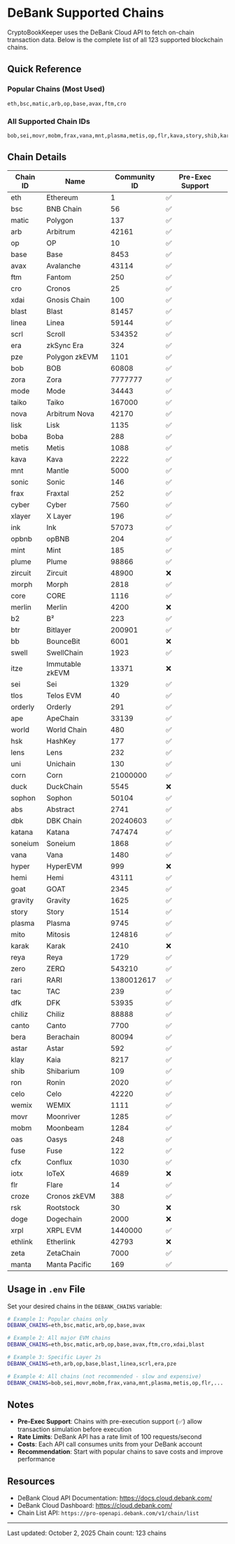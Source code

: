 # DeBank Supported Chains

CryptoBookKeeper uses the DeBank Cloud API to fetch on-chain transaction data. Below is the complete list of all 123 supported blockchain chains.

## Quick Reference

### Popular Chains (Most Used)
```
eth,bsc,matic,arb,op,base,avax,ftm,cro
```

### All Supported Chain IDs
```
bob,sei,movr,mobm,frax,vana,mnt,plasma,metis,op,flr,kava,story,shib,karak,ron,abs,gravity,taiko,xdai,katana,boba,soneium,cyber,wemix,linea,fuse,klay,ftm,bera,tac,cro,astar,arb,chiliz,bb,sophon,era,duck,core,rari,ethlink,hemi,mito,b2,mint,bsc,opbnb,ape,ink,xlayer,sonic,lens,pze,goat,itze,iotx,zircuit,dfk,eth,celo,croze,manta,reya,nova,plume,zora,merlin,avax,blast,uni,tlos,hyper,zeta,xrpl,oas,scrl,matic,lisk,morph,doge,rsk,canto,mode,dbk,orderly,world,hsk,cfx,corn,zero,swell,btr,base
```

## Chain Details

| Chain ID | Name | Community ID | Pre-Exec Support |
|----------|------|--------------|------------------|
| eth | Ethereum | 1 | ✅ |
| bsc | BNB Chain | 56 | ✅ |
| matic | Polygon | 137 | ✅ |
| arb | Arbitrum | 42161 | ✅ |
| op | OP | 10 | ✅ |
| base | Base | 8453 | ✅ |
| avax | Avalanche | 43114 | ✅ |
| ftm | Fantom | 250 | ✅ |
| cro | Cronos | 25 | ✅ |
| xdai | Gnosis Chain | 100 | ✅ |
| blast | Blast | 81457 | ✅ |
| linea | Linea | 59144 | ✅ |
| scrl | Scroll | 534352 | ✅ |
| era | zkSync Era | 324 | ✅ |
| pze | Polygon zkEVM | 1101 | ✅ |
| bob | BOB | 60808 | ✅ |
| zora | Zora | 7777777 | ✅ |
| mode | Mode | 34443 | ✅ |
| taiko | Taiko | 167000 | ✅ |
| nova | Arbitrum Nova | 42170 | ✅ |
| lisk | Lisk | 1135 | ✅ |
| boba | Boba | 288 | ✅ |
| metis | Metis | 1088 | ✅ |
| kava | Kava | 2222 | ✅ |
| mnt | Mantle | 5000 | ✅ |
| sonic | Sonic | 146 | ✅ |
| frax | Fraxtal | 252 | ✅ |
| cyber | Cyber | 7560 | ✅ |
| xlayer | X Layer | 196 | ✅ |
| ink | Ink | 57073 | ✅ |
| opbnb | opBNB | 204 | ✅ |
| mint | Mint | 185 | ✅ |
| plume | Plume | 98866 | ✅ |
| zircuit | Zircuit | 48900 | ❌ |
| morph | Morph | 2818 | ✅ |
| core | CORE | 1116 | ✅ |
| merlin | Merlin | 4200 | ❌ |
| b2 | B² | 223 | ✅ |
| btr | Bitlayer | 200901 | ✅ |
| bb | BounceBit | 6001 | ❌ |
| swell | SwellChain | 1923 | ✅ |
| itze | Immutable zkEVM | 13371 | ❌ |
| sei | Sei | 1329 | ✅ |
| tlos | Telos EVM | 40 | ✅ |
| orderly | Orderly | 291 | ✅ |
| ape | ApeChain | 33139 | ✅ |
| world | World Chain | 480 | ✅ |
| hsk | HashKey | 177 | ✅ |
| lens | Lens | 232 | ✅ |
| uni | Unichain | 130 | ✅ |
| corn | Corn | 21000000 | ✅ |
| duck | DuckChain | 5545 | ❌ |
| sophon | Sophon | 50104 | ✅ |
| abs | Abstract | 2741 | ✅ |
| dbk | DBK Chain | 20240603 | ✅ |
| katana | Katana | 747474 | ✅ |
| soneium | Soneium | 1868 | ✅ |
| vana | Vana | 1480 | ✅ |
| hyper | HyperEVM | 999 | ❌ |
| hemi | Hemi | 43111 | ✅ |
| goat | GOAT | 2345 | ✅ |
| gravity | Gravity | 1625 | ✅ |
| story | Story | 1514 | ✅ |
| plasma | Plasma | 9745 | ✅ |
| mito | Mitosis | 124816 | ✅ |
| karak | Karak | 2410 | ❌ |
| reya | Reya | 1729 | ✅ |
| zero | ZERΩ | 543210 | ✅ |
| rari | RARI | 1380012617 | ✅ |
| tac | TAC | 239 | ✅ |
| dfk | DFK | 53935 | ✅ |
| chiliz | Chiliz | 88888 | ✅ |
| canto | Canto | 7700 | ✅ |
| bera | Berachain | 80094 | ✅ |
| astar | Astar | 592 | ✅ |
| klay | Kaia | 8217 | ✅ |
| shib | Shibarium | 109 | ✅ |
| ron | Ronin | 2020 | ✅ |
| celo | Celo | 42220 | ✅ |
| wemix | WEMIX | 1111 | ✅ |
| movr | Moonriver | 1285 | ✅ |
| mobm | Moonbeam | 1284 | ✅ |
| oas | Oasys | 248 | ✅ |
| fuse | Fuse | 122 | ✅ |
| cfx | Conflux | 1030 | ✅ |
| iotx | IoTeX | 4689 | ❌ |
| flr | Flare | 14 | ✅ |
| croze | Cronos zkEVM | 388 | ✅ |
| rsk | Rootstock | 30 | ❌ |
| doge | Dogechain | 2000 | ❌ |
| xrpl | XRPL EVM | 1440000 | ✅ |
| ethlink | Etherlink | 42793 | ❌ |
| zeta | ZetaChain | 7000 | ✅ |
| manta | Manta Pacific | 169 | ✅ |

## Usage in `.env` File

Set your desired chains in the `DEBANK_CHAINS` variable:

```bash
# Example 1: Popular chains only
DEBANK_CHAINS=eth,bsc,matic,arb,op,base,avax

# Example 2: All major EVM chains
DEBANK_CHAINS=eth,bsc,matic,arb,op,base,avax,ftm,cro,xdai,blast

# Example 3: Specific Layer 2s
DEBANK_CHAINS=eth,arb,op,base,blast,linea,scrl,era,pze

# Example 4: All chains (not recommended - slow and expensive)
DEBANK_CHAINS=bob,sei,movr,mobm,frax,vana,mnt,plasma,metis,op,flr,...
```

## Notes

- **Pre-Exec Support**: Chains with pre-execution support (✅) allow transaction simulation before execution
- **Rate Limits**: DeBank API has a rate limit of 100 requests/second
- **Costs**: Each API call consumes units from your DeBank account
- **Recommendation**: Start with popular chains to save costs and improve performance

## Resources

- DeBank Cloud API Documentation: https://docs.cloud.debank.com/
- DeBank Cloud Dashboard: https://cloud.debank.com/
- Chain List API: `https://pro-openapi.debank.com/v1/chain/list`

---

Last updated: October 2, 2025
Chain count: 123 chains

